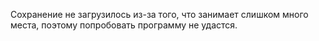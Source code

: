 Сохранение не загрузилось из-за того, что занимает слишком много места, поэтому попробовать программу не удастся.
